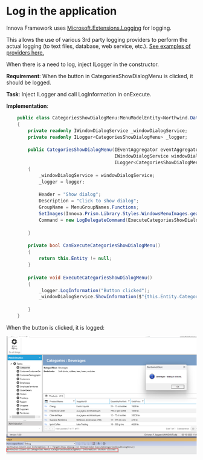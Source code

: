 # Log in the application

Innova Framework uses [Microsoft.Extensions.Logging](https://learn.microsoft.com/en-us/dotnet/core/extensions/logging?tabs=command-line) for logging.

This allows the use of various 3rd party logging providers to perform the actual logging (to text files, database, web service, etc.). [See examples of providers here.](https://learn.microsoft.com/en-us/dotnet/core/extensions/logging-providers#third-party-logging-providers)

When there is a need to log, inject ILogger in the constructor.

**Requirement**: When the button in CategoriesShowDialogMenu is clicked, it should be logged.

**Task**: Inject ILogger and call LogInformation in onExecute.

**Implementation**: 
```cs
    public class CategoriesShowDialogMenu:MenuModelEntity<Northwind.Data.Entity.CategoriesShow>
    {
        private readonly IWindowDialogService _windowDialogService;
        private readonly ILogger<CategoriesShowDialogMenu> _logger;

        public CategoriesShowDialogMenu(IEventAggregator eventAggregator,
                                        IWindowDialogService windowDialogService,
                                        ILogger<CategoriesShowDialogMenu> logger) :base(eventAggregator)
        {
            _windowDialogService = windowDialogService;
            _logger = logger;

            Header = "Show dialog";
            Description = "Click to show dialog";
            GroupName = MenuGroupNames.Functions; 
            SetImages(Innova.Prism.Library.Styles.WindowsMenuImages.gear);
            Command = new LogDelegateCommand(ExecuteCategoriesShowDialogMenu, CanExecuteCategoriesShowDialogMenu);
            
        }

        private bool CanExecuteCategoriesShowDialogMenu()
        {
            return this.Entity != null;
        }
         
        private void ExecuteCategoriesShowDialogMenu()
        {
            _logger.LogInformation("Button clicked");
            _windowDialogService.ShowInformation($"{this.Entity.CategoryName} - dialog is clicked.");
            
        }
    }
```
    
When the button is clicked, it is logged:

![Alt text](media/log_application.png)

